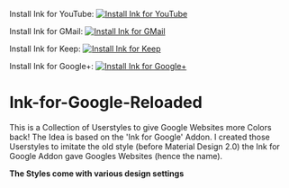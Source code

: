 Install Ink for YouTube:    [![Install Ink for YouTube](https://img.shields.io/badge/Install%20directly%20with-Stylus-00adad.svg)](https://raw.githubusercontent.com/FaySmash/Ink-for-Google-Reloaded/master/Ink_for_YouTube.user.css)

Install Ink for GMail:      [![Install Ink for GMail](https://img.shields.io/badge/Install%20directly%20with-Stylus-00adad.svg)](https://raw.githubusercontent.com/FaySmash/Ink-for-Google-Reloaded/master/Ink_for_GMail.user.css)

Install Ink for Keep:       [![Install Ink for Keep](https://img.shields.io/badge/Install%20directly%20with-Stylus-00adad.svg)](https://raw.githubusercontent.com/FaySmash/Ink-for-Google-Reloaded/master/Ink_for_Keep.user.css)

Install Ink for Google+:    [![Install Ink for Google+](https://img.shields.io/badge/Install%20directly%20with-Stylus-00adad.svg)](https://raw.githubusercontent.com/FaySmash/Ink-for-Google-Reloaded/master/Ink_for_Google%2B.user.css)

# Ink-for-Google-Reloaded
This is a Collection of Userstyles to give Google Websites more Colors back! The Idea is based on the 'Ink for Google' Addon. I created those Userstyles to imitate the old style (before Material Design 2.0) the Ink for Google Addon gave Googles Websites (hence the name).

**The Styles come with various design settings**
